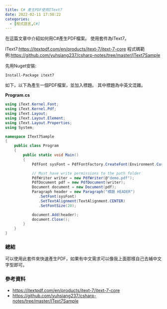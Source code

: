 ```yaml
---
title: C# 產生PDF使用IText7
date: 2022-02-11 17:58:22
categories:
  - [程式語言,C#]
---
```

在這篇文章中介紹如何用C#產生PDF檔案。
使用套件為IText7。


IText7:https://itextpdf.com/en/products/itext-7/itext-7-core
程式碼範例:https://github.com/yuhsiang237/csharp-notes/tree/master/IText7Sample


先用Nuget安裝:
```
Install-Package itext7
```

如下，以下為產生一個PDF檔案，並加入標題。
其中標題為中英文混雜。

**Program.cs**
```csharp
using iText.Kernel.Font;
using iText.Kernel.Pdf;
using iText.Layout;
using iText.Layout.Element;
using iText.Layout.Properties;
using System;

namespace IText7Sample
{
    public class Program
    {
        public static void Main()
        {
            PdfFont sysFont = PdfFontFactory.CreateFont(Environment.CurrentDirectory + "/src/fonts/NotoSansCJKtc-Regular.otf", iText.IO.Font.PdfEncodings.IDENTITY_H);

            // Must have write permissions to the path folder
            PdfWriter writer = new PdfWriter(@"demo.pdf");
            PdfDocument pdf = new PdfDocument(writer);
            Document document = new Document(pdf);
            Paragraph header = new Paragraph("標題 HEADER")
               .SetFont(sysFont)
               .SetTextAlignment(TextAlignment.CENTER)
               .SetFontSize(20);

            document.Add(header);
            document.Close();
        }
    }
}
```

### 總結
可以使用此套件來快速產生PDF，如果有中文需求可以像我上面那樣自己去補中文字型即可。

### 參考資料
- https://itextpdf.com/en/products/itext-7/itext-7-core
- https://github.com/yuhsiang237/csharp-notes/tree/master/IText7Sample